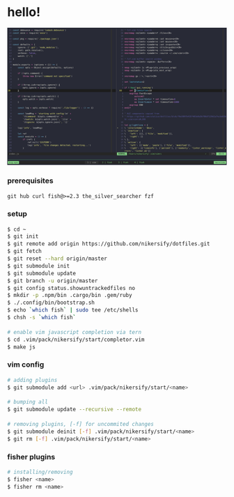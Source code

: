 # hello!

![Screenshot](/.config/media/vim.png?raw=true "🎉")

### prerequisites

`git hub curl fish@>=2.3 the_silver_searcher fzf`

### setup

```sh
$ cd ~
$ git init
$ git remote add origin https://github.com/nikersify/dotfiles.git
$ git fetch
$ git reset --hard origin/master
$ git submodule init
$ git submodule update
$ git branch -u origin/master
$ git config status.showuntrackedfiles no
$ mkdir -p .npm/bin .cargo/bin .gem/ruby
$ ./.config/bin/bootstrap.sh
$ echo `which fish` | sudo tee /etc/shells
$ chsh -s `which fish`

# enable vim javascript completion via tern
$ cd .vim/pack/nikersify/start/completor.vim
$ make js
```

### vim config

```sh
# adding plugins
$ git submodule add <url> .vim/pack/nikersify/start/<name>

# bumping all
$ git submodule update --recursive --remote

# removing plugins, [-f] for uncommited changes
$ git submodule deinit [-f] .vim/pack/nikersify/start/<name>
$ git rm [-f] .vim/pack/nikersify/start/<name>
```

### fisher plugins

```sh
# installing/removing
$ fisher <name>
$ fisher rm <name>
```
